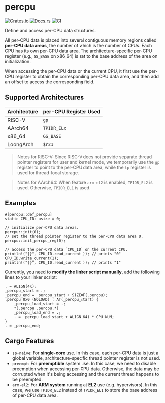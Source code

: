 # percpu

[![Crates.io](https://img.shields.io/crates/v/percpu)](https://crates.io/crates/percpu)
[![Docs.rs](https://docs.rs/percpu/badge.svg)](https://docs.rs/percpu)
[![CI](https://github.com/arceos-org/percpu/actions/workflows/ci.yml/badge.svg?branch=main)](https://github.com/arceos-org/percpu/actions/workflows/ci.yml)

Define and access per-CPU data structures.

All per-CPU data is placed into several contiguous memory regions called
**per-CPU data areas**, the number of which is the number of CPUs. Each CPU
has its own per-CPU data area. The architecture-specific per-CPU register
(e.g., `GS_BASE` on x86_64) is set to the base address of the area on
initialization.

When accessing the per-CPU data on the current CPU, it first use the per-CPU
register to obtain the corresponding per-CPU data area, and then add an offset
to access the corresponding field.

## Supported Architectures

| Architecture | per-CPU Register Used  |
| ---          | ---                    |
| RISC-V       | `gp`                   |
| AArch64      | `TPIDR_ELx`            |
| x86_64       | `GS_BASE`              |
| LoongArch    | `$r21`                 |

> Notes for RISC-V:
> Since RISC-V does not provide separate thread pointer registers for user and
> kernel mode, we temporarily use the `gp` register to point to the per-CPU data
> area, while the `tp` register is used for thread-local storage.

> Notes for AArch64:
> When feature `arm-el2` is enabled, `TPIDR_EL2` is used. Otherwise, `TPIDR_EL1`
> is used.

## Examples

```rust,no_run
#[percpu::def_percpu]
static CPU_ID: usize = 0;

// initialize per-CPU data areas.
percpu::init(0);
// set the thread pointer register to the per-CPU data area 0.
percpu::init_percpu_reg(0);

// access the per-CPU data `CPU_ID` on the current CPU.
println!("{}", CPU_ID.read_current()); // prints "0"
CPU_ID.write_current(1);
println!("{}", CPU_ID.read_current()); // prints "1"
```

Currently, you need to **modify the linker script manually**, add the following lines to your linker script:

```text,ignore
. = ALIGN(4K);
_percpu_start = .;
_percpu_end = _percpu_start + SIZEOF(.percpu);
.percpu 0x0 (NOLOAD) : AT(_percpu_start) {
    _percpu_load_start = .;
    *(.percpu .percpu.*)
    _percpu_load_end = .;
    . = _percpu_load_start + ALIGN(64) * CPU_NUM;
}
. = _percpu_end;
```

## Cargo Features

- `sp-naive`: For **single-core** use. In this case, each per-CPU data is
  just a global variable, architecture-specific thread pointer register is
  not used.
- `preempt`: For **preemptible** system use. In this case, we need to disable
  preemption when accessing per-CPU data. Otherwise, the data may be corrupted
  when it's being accessing and the current thread happens to be preempted.
- `arm-el2`: For **ARM system** running at **EL2** use (e.g. hypervisors).
  In this case, we use `TPIDR_EL2` instead of `TPIDR_EL1`
  to store the base address of per-CPU data area.
